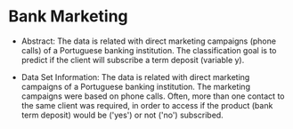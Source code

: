 # Bank Marketing
- Abstract:
The data is related with direct marketing campaigns (phone calls) of a Portuguese banking institution. The classification goal is to predict if the client will subscribe a term deposit (variable y).

- Data Set Information:
The data is related with direct marketing campaigns of a Portuguese banking institution. The marketing campaigns were based on phone calls. Often, more than one contact to the same client was required, in order to access if the product (bank term deposit) would be ('yes') or not ('no') subscribed.

